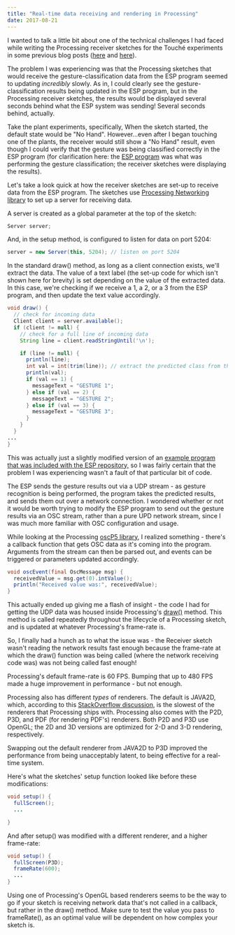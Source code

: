 ```yaml
---
title: "Real-time data receiving and rendering in Processing"
date: 2017-08-21
---
```


I wanted to talk a little bit about one of the technical challenges I had faced while writing the Processing receiver sketches for the Touché experiments in some previous blog posts ([here](https://www.nickarner.com/blog/2017/7/8/talking-to-plants-touché-experiments) and [here](https://www.nickarner.com/blog/2017/7/10/touch-and-water-as-an-interface)).

The problem I was experiencing was that the Processing sketches that would receive the gesture-classification data from the ESP program seemed to updating *incredibly* slowly. As in, I could clearly see the gesture-classification results being updated in the ESP program, but in the Processing receiver sketches, the results would be displayed several seconds behind what the ESP system was sending! Several seconds behind, actually.

Take the plant experiments, specifically, When the sketch started, the default state would be "No Hand". However...even after I began touching one of the plants, the receiver would still show a "No Hand" result, even though I could verify that the gesture was being classified correctly in the ESP program (for clarification here: the [ESP program](https://github.com/damellis/ESP) was what was performing the gesture classification; the receiver sketches were displaying the results).

Let's take a look quick at how the receiver sketches are set-up to receive data from the ESP program. The sketches use [Processing Networking library](https://processing.org/reference/libraries/net/index.html)  to set up a server for receiving data.

A server is created as a global parameter at the top of the sketch:

```java
Server server;
```

And, in the setup method, is configured to listen for data on port 5204:

```java
server = new Server(this, 5204); // listen on port 5204
```

In the standard draw() method, as long as a client connection exists, we'll extract the data. The value of a text label (the set-up code for which isn't shown here for brevity) is set depending on the value of the extracted data. In this case, we're checking if we receive a 1, a 2, or a 3 from the ESP program, and then update the text value accordingly.

```java
void draw() {
  // check for incoming data
  Client client = server.available();
  if (client != null) {
    // check for a full line of incoming data
    String line = client.readStringUntil('\n');

    if (line != null) {
      println(line);
      int val = int(trim(line)); // extract the predicted class from the ESP sender
      println(val);
      if (val == 1) {
        messageText = "GESTURE 1";
      } else if (val == 2) {
        messageText = "GESTURE 2";
      } else if (val == 3) {
        messageText = "GESTURE 3";
      }
    }
  }
...
}
```

This was actually just a slightly modified version of an [example program that was included with the ESP repository,](https://github.com/damellis/ESP/blob/master/Processing/BallDrop/BallDrop.pde) so I was fairly certain that the problem I was experiencing wasn't a fault of that particular bit of code.

The ESP sends the gesture results out via a UDP stream - as gesture recognition is being performed, the program takes the predicted results, and sends them out over a network connection. I wondered whether or not it would be worth trying to modify the ESP program to send out the gesture results via an OSC stream, rather than a pure UPD network stream, since I was much more familiar with OSC configuration and usage.

While looking at the Processing [oscP5 library](http://www.sojamo.de/libraries/oscP5/), I realized something - there's a callback function that gets OSC data as it's coming into the program. Arguments from the stream can then be parsed out, and events can be triggered or parameters updated accordingly.

```java
void oscEvent(final OscMessage msg) {
  receivedValue = msg.get(0).intValue();
  println("Received value was:", receivedValue);
}
```

This actually ended up giving me a flash of insight - the code I had for getting the UDP data was housed inside Processing's [draw()](https://processing.org/reference/draw_.html) method. This method is called repeatedly throughout the lifecycle of a Processing sketch, and is updated at whatever Processing's frame-rate is.

So, I finally had a hunch as to what the issue was - the Receiver sketch wasn't reading the network results fast enough because the frame-rate at which the draw() function was being called (where the network receiving code was) was not being called fast enough!

Processing's default frame-rate is 60 FPS. Bumping that up to 480 FPS made a huge improvement in performance - but not enough.

Processing also has different *types* of renderers. The default is JAVA2D, which, according to this [StackOverflow discussion](https://stackoverflow.com/questions/22808318/choosing-a-renderer-difference-between-default-and-j2d), is the slowest of the renderers that Processing ships with. Processing also comes with the P2D, P3D, and PDF (for rendering PDF's) renderers. Both P2D and P3D use OpenGL; the 2D and 3D versions are optimized for 2-D and 3-D rendering, respectively.

Swapping out the default renderer from JAVA2D to P3D improved the performance from being unacceptably latent, to being effective for a real-time system.

Here's what the sketches' setup function looked like before these modifications:

```java
void setup() {
  fullScreen();
  ...

}
```

And after setup() was modified with a different renderer, and a higher frame-rate:

```java
void setup() {
  fullScreen(P3D);
  frameRate(600);
  ...
}
```

Using one of Processing's OpenGL based renderers seems to be the way to go if your sketch is receiving network data that's not called in a callback, but rather in the draw() method. Make sure to test the value you pass to frameRate(), as an optimal value will be dependent on how complex your sketch is.
